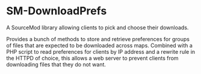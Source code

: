 SM-DownloadPrefs
================
A SourceMod library allowing clients to pick and choose their downloads.

Provides a bunch of methods to store and retrieve preferences for groups of files that are expected to be downloaded across maps.
Combined with a PHP script to read preferences for clients by IP address and a rewrite rule in the HTTPD of choice, this allows a web server to prevent clients from downloading files that they do not want.
